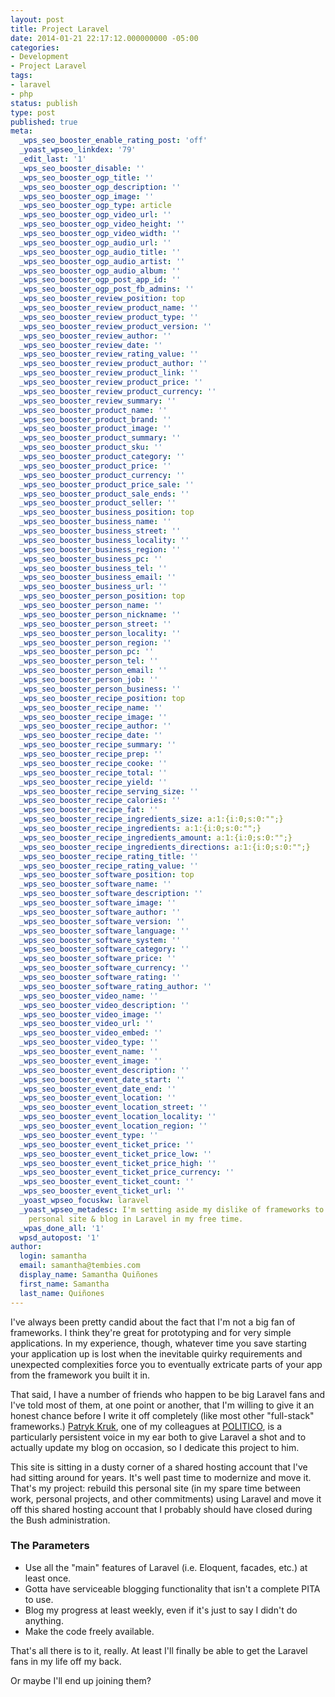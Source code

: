 ```yaml
---
layout: post
title: Project Laravel
date: 2014-01-21 22:17:12.000000000 -05:00
categories:
- Development
- Project Laravel
tags:
- laravel
- php
status: publish
type: post
published: true
meta:
  _wps_seo_booster_enable_rating_post: 'off'
  _yoast_wpseo_linkdex: '79'
  _edit_last: '1'
  _wps_seo_booster_disable: ''
  _wps_seo_booster_ogp_title: ''
  _wps_seo_booster_ogp_description: ''
  _wps_seo_booster_ogp_image: ''
  _wps_seo_booster_ogp_type: article
  _wps_seo_booster_ogp_video_url: ''
  _wps_seo_booster_ogp_video_height: ''
  _wps_seo_booster_ogp_video_width: ''
  _wps_seo_booster_ogp_audio_url: ''
  _wps_seo_booster_ogp_audio_title: ''
  _wps_seo_booster_ogp_audio_artist: ''
  _wps_seo_booster_ogp_audio_album: ''
  _wps_seo_booster_ogp_post_app_id: ''
  _wps_seo_booster_ogp_post_fb_admins: ''
  _wps_seo_booster_review_position: top
  _wps_seo_booster_review_product_name: ''
  _wps_seo_booster_review_product_type: ''
  _wps_seo_booster_review_product_version: ''
  _wps_seo_booster_review_author: ''
  _wps_seo_booster_review_date: ''
  _wps_seo_booster_review_rating_value: ''
  _wps_seo_booster_review_product_author: ''
  _wps_seo_booster_review_product_link: ''
  _wps_seo_booster_review_product_price: ''
  _wps_seo_booster_review_product_currency: ''
  _wps_seo_booster_review_summary: ''
  _wps_seo_booster_product_name: ''
  _wps_seo_booster_product_brand: ''
  _wps_seo_booster_product_image: ''
  _wps_seo_booster_product_summary: ''
  _wps_seo_booster_product_sku: ''
  _wps_seo_booster_product_category: ''
  _wps_seo_booster_product_price: ''
  _wps_seo_booster_product_currency: ''
  _wps_seo_booster_product_price_sale: ''
  _wps_seo_booster_product_sale_ends: ''
  _wps_seo_booster_product_seller: ''
  _wps_seo_booster_business_position: top
  _wps_seo_booster_business_name: ''
  _wps_seo_booster_business_street: ''
  _wps_seo_booster_business_locality: ''
  _wps_seo_booster_business_region: ''
  _wps_seo_booster_business_pc: ''
  _wps_seo_booster_business_tel: ''
  _wps_seo_booster_business_email: ''
  _wps_seo_booster_business_url: ''
  _wps_seo_booster_person_position: top
  _wps_seo_booster_person_name: ''
  _wps_seo_booster_person_nickname: ''
  _wps_seo_booster_person_street: ''
  _wps_seo_booster_person_locality: ''
  _wps_seo_booster_person_region: ''
  _wps_seo_booster_person_pc: ''
  _wps_seo_booster_person_tel: ''
  _wps_seo_booster_person_email: ''
  _wps_seo_booster_person_job: ''
  _wps_seo_booster_person_business: ''
  _wps_seo_booster_recipe_position: top
  _wps_seo_booster_recipe_name: ''
  _wps_seo_booster_recipe_image: ''
  _wps_seo_booster_recipe_author: ''
  _wps_seo_booster_recipe_date: ''
  _wps_seo_booster_recipe_summary: ''
  _wps_seo_booster_recipe_prep: ''
  _wps_seo_booster_recipe_cooke: ''
  _wps_seo_booster_recipe_total: ''
  _wps_seo_booster_recipe_yield: ''
  _wps_seo_booster_recipe_serving_size: ''
  _wps_seo_booster_recipe_calories: ''
  _wps_seo_booster_recipe_fat: ''
  _wps_seo_booster_recipe_ingredients_size: a:1:{i:0;s:0:"";}
  _wps_seo_booster_recipe_ingredients: a:1:{i:0;s:0:"";}
  _wps_seo_booster_recipe_ingredients_amount: a:1:{i:0;s:0:"";}
  _wps_seo_booster_recipe_ingredients_directions: a:1:{i:0;s:0:"";}
  _wps_seo_booster_recipe_rating_title: ''
  _wps_seo_booster_recipe_rating_value: ''
  _wps_seo_booster_software_position: top
  _wps_seo_booster_software_name: ''
  _wps_seo_booster_software_description: ''
  _wps_seo_booster_software_image: ''
  _wps_seo_booster_software_author: ''
  _wps_seo_booster_software_version: ''
  _wps_seo_booster_software_language: ''
  _wps_seo_booster_software_system: ''
  _wps_seo_booster_software_category: ''
  _wps_seo_booster_software_price: ''
  _wps_seo_booster_software_currency: ''
  _wps_seo_booster_software_rating: ''
  _wps_seo_booster_software_rating_author: ''
  _wps_seo_booster_video_name: ''
  _wps_seo_booster_video_description: ''
  _wps_seo_booster_video_image: ''
  _wps_seo_booster_video_url: ''
  _wps_seo_booster_video_embed: ''
  _wps_seo_booster_video_type: ''
  _wps_seo_booster_event_name: ''
  _wps_seo_booster_event_image: ''
  _wps_seo_booster_event_description: ''
  _wps_seo_booster_event_date_start: ''
  _wps_seo_booster_event_date_end: ''
  _wps_seo_booster_event_location: ''
  _wps_seo_booster_event_location_street: ''
  _wps_seo_booster_event_location_locality: ''
  _wps_seo_booster_event_location_region: ''
  _wps_seo_booster_event_type: ''
  _wps_seo_booster_event_ticket_price: ''
  _wps_seo_booster_event_ticket_price_low: ''
  _wps_seo_booster_event_ticket_price_high: ''
  _wps_seo_booster_event_ticket_price_currency: ''
  _wps_seo_booster_event_ticket_count: ''
  _wps_seo_booster_event_ticket_url: ''
  _yoast_wpseo_focuskw: laravel
  _yoast_wpseo_metadesc: I'm setting aside my dislike of frameworks to implement a
    personal site & blog in Laravel in my free time.
  _wpas_done_all: '1'
  wpsd_autopost: '1'
author:
  login: samantha
  email: samantha@tembies.com
  display_name: Samantha Quiñones
  first_name: Samantha
  last_name: Quiñones
---
```

I've always been pretty candid about the fact that I'm not a big fan of frameworks. I think they're great for prototyping and for very simple applications. In my experience, though, whatever time you save starting your application up is lost when the inevitable quirky requirements and unexpected complexities force you to eventually extricate parts of your app from the framework you built it in.

<p>That said, I have a number of friends who happen to be big Laravel fans and I've told most of them, at one point or another, that I'm willing to give it an honest chance before I write it off completely (like most other "full-stack" frameworks.) <a title="Patryk Kruk" href="http://twitter.com/patkruk">Patryk Kruk</a>, one of my colleagues at <a title="Politico" href="http://www.politico.com">POLITICO</a>, is a particularly persistent voice in my ear both to give Laravel a shot and to actually update my blog on occasion, so I dedicate this project to him.</p>
<p>This site is sitting in a dusty corner of a shared hosting account that I've had sitting around for years. It's well past time to modernize and move it. That's my project: rebuild this personal site (in my spare time between work, personal projects, and other commitments) using Laravel and move it off this shared hosting account that I probably should have closed during the Bush administration.</p>
<h3>The Parameters</h3>
<ul>
<li>Use all the "main" features of Laravel (i.e. Eloquent, facades, etc.) at least once.</li>
<li>Gotta have serviceable blogging functionality that isn't a complete PITA to use.</li>
<li>Blog my progress at least weekly, even if it's just to say I didn't do anything.</li>
<li>Make the code freely available.</li>
</ul>
<p>That's all there is to it, really. At least I'll finally be able to get the Laravel fans in my life off my back. </p>
<p>Or maybe I'll end up joining them?</p>
